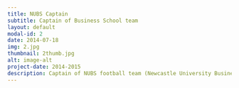 ```yaml
---
title: NUBS Captain
subtitle: Captain of Business School team
layout: default
modal-id: 2
date: 2014-07-18
img: 2.jpg
thumbnail: 2thumb.jpg
alt: image-alt
project-date: 2014-2015
description: Captain of NUBS football team (Newcastle University Business School). Led the team to first ever gold and silver in university 5 a side and 7 a side leagues respectively. Finished 2nd in table in the full 11 a side season - the highest ever finish in NUBS history.
---
```

